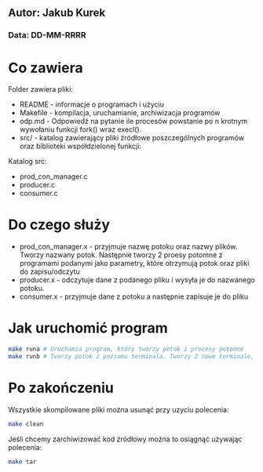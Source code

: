 ## Autor: Jakub Kurek

### Data: DD-MM-RRRR

# Co zawiera

Folder zawiera pliki:
- README - informacje o programach i użyciu
- Makefile - kompilacja, uruchamianie, archiwizacja programów
- odp.md - Odpowiedź na pytanie ile procesów powstanie po n krotnym wywołaniu funkcji fork() wraz execl().
- src/ - katalog zawierający pliki źródłowe poszczególnych programów oraz biblioteki współdzielonej funkcji:

Katalog src:
- prod_con_manager.c
- producer.c
- consumer.c

# Do czego służy
- prod_con_manager.x - przyjmuje nazwę potoku oraz nazwy plików. Tworzy nazwany potok. Następnie tworzy 2 proesy potomne z programami podanymi jako parametry, które otrzymują potok oraz pliki do zapisu/odczytu
- producer.x - odczytuje dane z podanego pliku i wysyła je do nazwanego potoku.
- consumer.x - przyjmuje dane z potoku a następnie zapisuje je do pliku

# Jak uruchomić program
```bash
make runa # Uruchamia program, który tworzy potok i procesy potomne
make runb # Tworzy potok z poziomu terminala. Tworzy 2 nowe terminale, w których uruchhamia producenta i konsumenta. Po zakończeniu usuwa potok.
```


# Po zakończeniu

Wszystkie skompilowane pliki można usunąć przy uzyciu polecenia:
```bash
make clean
```
Jeśli chcemy zarchiwizować kod źródłowy można to osiągnąć używając polecenia:
```bash
make tar
```